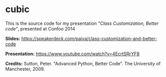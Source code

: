 cubic
=====

This is the source code for my presentation *"Class Customization, Better code"*, 
presented at Confoo 2014

**Slides:** https://speakerdeck.com/paiva/class-customization-and-better-code

**Presentation:** https://www.youtube.com/watch?v=4EcrtSRrYF8

**Credits:** Sutton, Peter. "Advanced Python, Better Code". The University of Manchester, 2009. 
